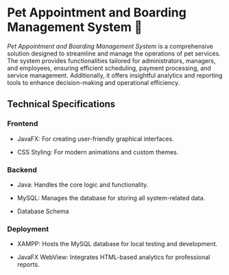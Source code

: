 
# **Pet Appointment and Boarding Management System** 🐶

*Pet Appointment and Boarding Management System* is a comprehensive solution designed to streamline and manage the operations of pet services. The system provides functionalities tailored for administrators, managers, and employees, ensuring efficient scheduling, payment processing, and service management. Additionally, it offers insightful analytics and reporting tools to enhance decision-making and operational efficiency.

## Technical Specifications

### Frontend

- JavaFX: For creating user-friendly graphical interfaces.

- CSS Styling: For modern animations and custom themes.

### Backend

- Java: Handles the core logic and functionality.

- MySQL: Manages the database for storing all system-related data.

- Database Schema

### Deployment

- XAMPP: Hosts the MySQL database for local testing and development.

- JavaFX WebView: Integrates HTML-based analytics for professional reports.

